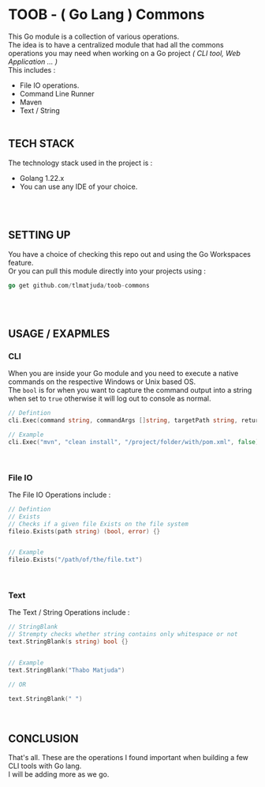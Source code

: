 # TOOB - ( Go Lang ) Commons

This Go module is a collection of various operations. <br/>
The idea is to have a centralized module that had all the commons operations you may need when working on a Go project _(  CLI tool, Web Application ... )_ <br/>
This includes :

* File IO operations.
* Command Line Runner
* Maven
* Text / String
  <br/>
  <br/>

## TECH STACK

The technology stack used in the project is :

* Golang 1.22.x
* You can use any IDE of your choice.

<br/>
<br/>

## SETTING UP

You have a choice of checking this repo out and using the Go Workspaces feature. <br/>
Or you can pull this module directly into your projects using :

```go
go get github.com/tlmatjuda/toob-commons
```

<br/>
<br/>

## USAGE / EXAPMLES

### CLI

When you are inside your Go module and you need to execute a native commands on the respective Windows or Unix based OS. <br/>
The `bool` is for when you want to capture the command output into a string when set to `true` otherwise it will log out to console as normal.

```go
// Defintion
cli.Exec(command string, commandArgs []string, targetPath string, returnOutput bool) string {}

// Example
cli.Exec("mvn", "clean install", "/project/folder/with/pom.xml", false)
```

<br/>

### File IO

The File IO Operations include :

```go
// Defintion
// Exists
// Checks if a given file Exists on the file system
fileio.Exists(path string) (bool, error) {}


// Example
fileio.Exists("/path/of/the/file.txt")
```

<br/>

### Text

The Text / String Operations include :

```go
// StringBlank
// Strempty checks whether string contains only whitespace or not
text.StringBlank(s string) bool {}


// Example
text.StringBlank("Thabo Matjuda")

// OR

text.StringBlank(" ")

```

<br/>

## CONCLUSION

That's all. These are the operations I found important when building a few CLI tools with Go lang. <br/>
I will be adding more as we go.

<br/>
</br
><br/>
